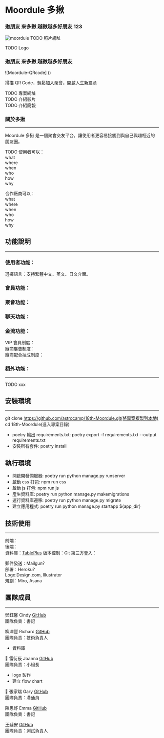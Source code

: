 # Moordule 多揪

### 揪朋友 來多揪 越揪越多好朋友 123

![moordule]()
TODO 照片網址

TODO Logo

### 揪朋友 來多揪 越揪越多好朋友

![Moordule-QRcode] ()

掃描 QR Code，輕鬆加入聚會，開啟人生新篇章

TODO 專案網址  
TODO 介紹影片  
TODO 介紹簡報

### 關於多揪

---

Moordule 多揪 是一個聚會交友平台，讓使用者更容易接觸到與自己興趣相近的朋友圈。

TODO
使用者可以：  
what  
where  
when  
who  
how  
why

合作廠商可以：  
what  
where  
when  
who  
how  
why

## 功能說明

---

### 使用者功能：

選擇語言：支持繁體中文、英文、日文介面。

### 會員功能：

### 聚會功能：

### 聊天功能：

### 金流功能：

VIP 會員制度：  
廠商廣告制度：  
廠商配合抽成制度：

### 額外功能：

---

TODO xxx

## 安裝環境

---

git clone https://github.com/astrocamp/18th-Moordule.git(將專案複製到本地)  
cd 18th-Moordule(進入專案目錄)

- poetry 輸出 requirements.txt:
  poetry export -f requirements.txt --output requirements.txt
- 安裝所有套件: poetry install

## 執行環境

- 開啟開發伺服器: poetry run python manage.py runserver
- 啟動 css 打包: npm run css
- 啟動 js 打包: npm run js
- 產生資料庫: poetry run python manage.py makemigrations
- 運行資料庫遷移: poetry run python manage.py migrate
- 建立應用程式: poetry run python manage.py startapp ${app_dir}

## 技術使用

---

前端：  
後端：  
資料庫：[TablePlus](https://tableplus.com/)
版本控制：Git
第三方登入：

郵件發送：Mailgun?  
部署：Heroku?  
Logo:Design.com, Illustrator  
規劃：Miro, Asana

## 團隊成員

---

鄧鈺馨 Cindy [GitHub](https://github.com/YuHsinTengCindy)  
團隊負責：書記

柳澤豐 Richard [GitHub](https://github.com/richart-coder)  
團隊負責：技術負責人

- 資料庫

🎀 雷衍辰 Joanna [GitHub](https://github.com/JoannaLei21)  
團隊負責：小組長

- logo 製作
- 建立 flow chart

🌟 張家瑞 Gary [GitHub](https://github.com/Gary0306)  
團隊負責：溝通員

陳思妤 Emma [GitHub](https://github.com/Emma-EC)  
團隊負責：書記

王廷安 [GitHub](https://github.com/Tingan111)  
團隊負責：測試負責人
